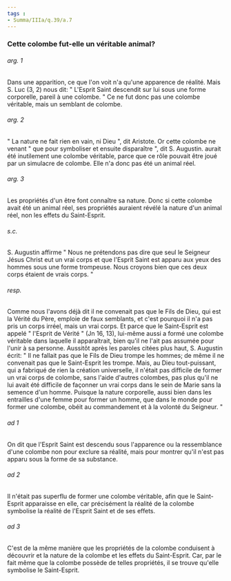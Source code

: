 ```yaml
---
tags : 
- Summa/IIIa/q.39/a.7
---
```


### Cette colombe fut-elle un véritable animal?

###### arg. 1
Dans une apparition, ce que l'on voit n'a qu'une apparence de réalité. Mais S. Luc (3, 2) nous dit: " L'Esprit Saint descendit sur lui sous une forme corporelle, pareil à une colombe. " Ce ne fut donc pas une colombe véritable, mais un semblant de colombe. 

###### arg. 2
" La nature ne fait rien en vain, ni Dieu ", dit Aristote. Or cette colombe ne venant " que pour symboliser et ensuite disparaître ", dit S. Augustin. aurait été inutilement une colombe véritable, parce que ce rôle pouvait être joué par un simulacre de colombe. Elle n'a donc pas été un animal réel. 

###### arg. 3
Les propriétés d'un être font connaître sa nature. Donc si cette colombe avait été un animal réel, ses propriétés auraient révélé la nature d'un animal réel, non les effets du Saint-Esprit. 

###### s.c.
S. Augustin affirme " Nous ne prétendons pas dire que seul le Seigneur Jésus Christ eut un vrai corps et que l'Esprit Saint est apparu aux yeux des hommes sous une forme trompeuse. Nous croyons bien que ces deux corps étaient de vrais corps. " 

###### resp.
Comme nous l'avons déjà dit il ne convenait pas que le Fils de Dieu, qui est la Vérité du Père, emploie de faux semblants, et c'est pourquoi il n'a pas pris un corps irréel, mais un vrai corps. Et parce que le Saint-Esprit est appelé " l'Esprit de Vérité " (Jn 16, 13), lui-même aussi a formé une colombe véritable dans laquelle il apparaîtrait, bien qu'il ne l'ait pas assumée pour l'unir à sa personne. Aussitôt après les paroles citées plus haut, S. Augustin écrit: " Il ne fallait pas que le Fils de Dieu trompe les hommes; de même il ne convenait pas que le Saint-Esprit les trompe. Mais, au Dieu tout-puissant, qui a fabriqué de rien la création universelle, il n'était pas difficile de former un vrai corps de colombe, sans l'aide d'autres colombes, pas plus qu'il ne lui avait été difficile de façonner un vrai corps dans le sein de Marie sans la semence d'un homme. Puisque la nature corporelle, aussi bien dans les entrailles d'une femme pour former un homme, que dans le monde pour former une colombe, obéit au commandement et à la volonté du Seigneur. " 

###### ad 1
On dit que l'Esprit Saint est descendu sous l'apparence ou la ressemblance d'une colombe non pour exclure sa réalité, mais pour montrer qu'il n'est pas apparu sous la forme de sa substance. 

###### ad 2
Il n'était pas superflu de former une colombe véritable, afin que le Saint-Esprit apparaisse en elle, car précisément la réalité de la colombe symbolise la réalité de l'Esprit Saint et de ses effets. 

###### ad 3
C'est de la même manière que les propriétés de la colombe conduisent à découvrir et la nature de la colombe et les effets du Saint-Esprit. Car, par le fait même que la colombe possède de telles propriétés, il se trouve qu'elle symbolise le Saint-Esprit. 

